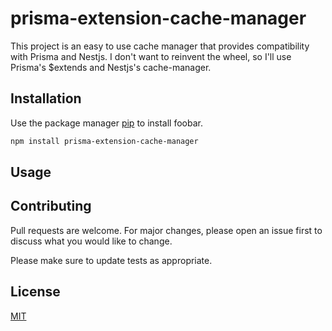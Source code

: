 # prisma-extension-cache-manager
This project is an easy to use cache manager that provides compatibility with Prisma and Nestjs. I don't want to reinvent the wheel, so I'll use Prisma's $extends and Nestjs's cache-manager.
## Installation

Use the package manager [pip](https://pip.pypa.io/en/stable/) to install foobar.

```bash
npm install prisma-extension-cache-manager
```

## Usage


## Contributing

Pull requests are welcome. For major changes, please open an issue first
to discuss what you would like to change.

Please make sure to update tests as appropriate.

## License

[MIT](https://choosealicense.com/licenses/mit/)